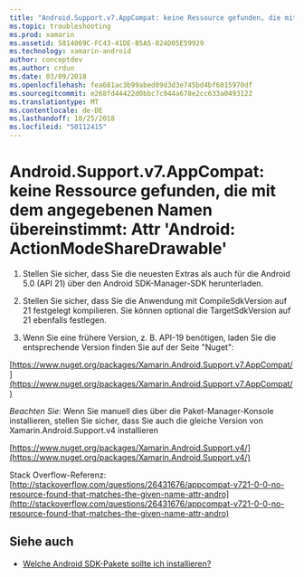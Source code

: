 ```yaml
---
title: "Android.Support.v7.AppCompat: keine Ressource gefunden, die mit dem angegebenen Namen übereinstimmt: Attr 'Android: ActionModeShareDrawable'"
ms.topic: troubleshooting
ms.prod: xamarin
ms.assetid: 5814069C-FC43-41DE-B5A5-024D05E59929
ms.technology: xamarin-android
author: conceptdev
ms.author: crdun
ms.date: 03/09/2018
ms.openlocfilehash: fea681ac3b99abed09d3d3e745bd4bf6015970df
ms.sourcegitcommit: e268fd44422d0bbc7c944a678e2cc633a0493122
ms.translationtype: MT
ms.contentlocale: de-DE
ms.lasthandoff: 10/25/2018
ms.locfileid: "50112415"
---
```

# <a name="androidsupportv7appcompat---no-resource-found-that-matches-the-given-name-attr-androidactionmodesharedrawable"></a>Android.Support.v7.AppCompat: keine Ressource gefunden, die mit dem angegebenen Namen übereinstimmt: Attr 'Android: ActionModeShareDrawable'

1. Stellen Sie sicher, dass Sie die neuesten Extras als auch für die Android 5.0 (API 21) über den Android SDK-Manager-SDK herunterladen.

2. Stellen Sie sicher, dass Sie die Anwendung mit CompileSdkVersion auf 21 festgelegt kompilieren. Sie können optional die TargetSdkVersion auf 21 ebenfalls festlegen.

3. Wenn Sie eine frühere Version, z. B. API-19 benötigen, laden Sie die entsprechende Version finden Sie auf der Seite "Nuget":

[https://www.nuget.org/packages/Xamarin.Android.Support.v7.AppCompat/](https://www.nuget.org/packages/Xamarin.Android.Support.v7.AppCompat/)

*Beachten Sie*: Wenn Sie manuell dies über die Paket-Manager-Konsole installieren, stellen Sie sicher, dass Sie auch die gleiche Version von Xamarin.Android.Support.v4 installieren

[https://www.nuget.org/packages/Xamarin.Android.Support.v4/](https://www.nuget.org/packages/Xamarin.Android.Support.v4/)

Stack Overflow-Referenz: [http://stackoverflow.com/questions/26431676/appcompat-v721-0-0-no-resource-found-that-matches-the-given-name-attr-andro](http://stackoverflow.com/questions/26431676/appcompat-v721-0-0-no-resource-found-that-matches-the-given-name-attr-andro)

## <a name="see-also"></a>Siehe auch

- [Welche Android SDK-Pakete sollte ich installieren?](~/android/troubleshooting/questions/install-android-sdk-packages.md)

